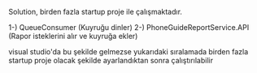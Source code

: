 Solution, birden fazla startup proje ile çalışmaktadır.

1-) QueueConsumer (Kuyruğu dinler)
2-) PhoneGuideReportService.API (Rapor isteklerini alır ve kuyruğa ekler)

visual studio'da bu şekilde gelmezse yukarıdaki sıralamada birden fazla startup proje olacak şekilde ayarlandıktan sonra çalıştırılabilir
